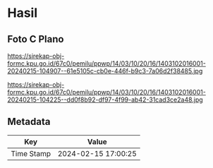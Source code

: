 # Hasil

## Foto C Plano

https://sirekap-obj-formc.kpu.go.id/67c0/pemilu/ppwp/14/03/10/20/16/1403102016001-20240215-104907--61e5105c-cb0e-446f-b9c3-7a06d2f38485.jpg

https://sirekap-obj-formc.kpu.go.id/67c0/pemilu/ppwp/14/03/10/20/16/1403102016001-20240215-104225--dd0f8b92-df97-4f99-ab42-31cad3ce2a48.jpg


## Metadata

| Key        | Value               |
| ---------- | ------------------- |
| Time Stamp | 2024-02-15 17:00:25 |



